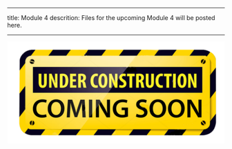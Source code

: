 _ _ _
title: Module 4
descrition: Files for the upcoming Module 4 will be posted here. 
_ _ _ 
![Pictures](/Pictures/Under-Construction-Sign.png)
